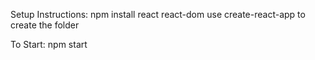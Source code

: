 Setup Instructions:
  npm install react react-dom
  use create-react-app to create the folder 
  
To Start:
  npm start 


